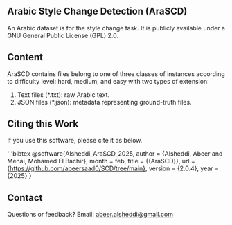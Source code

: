 Arabic Style Change Detection (AraSCD)
-------------
An Arabic dataset is for the style change task. It is publicly available under a GNU General Public License (GPL) 2.0.

Content
-------------
AraSCD contains files belong to one of three classes of instances according to difficulty level: hard, medium, and easy with two types of extension:
1. Text files (*.txt): raw Arabic text.
2. JSON files (*.json): metadata representing ground-truth files.

Citing this Work
-------------
If you use this software, please cite it as below.

'''bibtex
@software{Alsheddi_AraSCD_2025,
author = {Alsheddi, Abeer and Menai, Mohamed El Bachir},
month = feb,
title = {{AraSCD}},
url = {https://github.com/abeersaad0/SCD/tree/main},
version = {2.0.4},
year = {2025}
}

Contact
-------------
Questions or feedback?
Email: abeer.alsheddi@gmail.com
